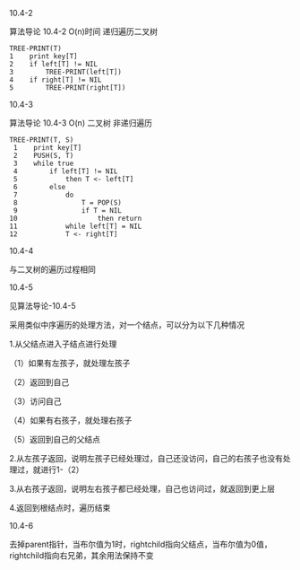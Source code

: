 10.4-2

算法导论 10.4-2 O(n)时间 递归遍历二叉树

```
TREE-PRINT(T)
1    print key[T]
2    if left[T] != NIL
3        TREE-PRINT(left[T])
4    if right[T] != NIL
5        TREE-PRINT(right[T])
```

10.4-3

算法导论 10.4-3 O(n) 二叉树 非递归遍历

```
TREE-PRINT(T, S)
 1    print key[T]
 2    PUSH(S, T)
 3    while true
 4        if left[T] != NIL
 5            then T <- left[T]
 6        else
 7            do
 8                T = POP(S)
 9                if T = NIL
10                    then return
11            while left[T] = NIL
12            T <- right[T]
```

10.4-4

与二叉树的遍历过程相同



10.4-5

见算法导论-10.4-5

采用类似中序遍历的处理方法，对一个结点，可以分为以下几种情况

1.从父结点进入子结点进行处理

（1）如果有左孩子，就处理左孩子

（2）返回到自己

（3）访问自己

（4）如果有右孩子，就处理右孩子

（5）返回到自己的父结点

2.从左孩子返回，说明左孩子已经处理过，自己还没访问，自己的右孩子也没有处理过，就进行1-（2）

3.从右孩子返回，说明左右孩子都已经处理，自己也访问过，就返回到更上层

4.返回到根结点时，遍历结束



10.4-6

去掉parent指针，当布尔值为1时，rightchild指向父结点，当布尔值为0值，rightchild指向右兄弟，其余用法保持不变